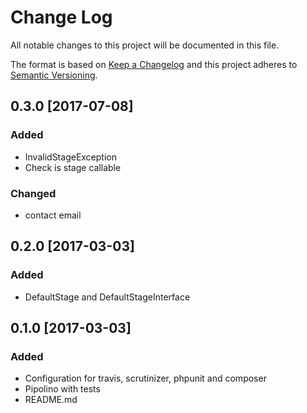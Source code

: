 # Change Log
All notable changes to this project will be documented in this file.

The format is based on [Keep a Changelog](http://keepachangelog.com/) 
and this project adheres to [Semantic Versioning](http://semver.org/).

0.3.0 [2017-07-08]
---

### Added
+ InvalidStageException
+ Check is stage callable

### Changed
+ contact email

0.2.0 [2017-03-03]
---

### Added
+ DefaultStage and DefaultStageInterface


0.1.0 [2017-03-03]
---

### Added
+ Configuration for travis, scrutinizer, phpunit and composer
+ Pipolino with tests
+ README.md

